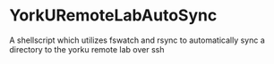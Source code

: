 # YorkURemoteLabAutoSync
A shellscript which utilizes fswatch and rsync to automatically sync a directory to the yorku remote lab over ssh
